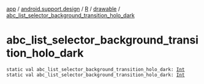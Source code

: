 [app](../../../index.md) / [android.support.design](../../index.md) / [R](../index.md) / [drawable](index.md) / [abc_list_selector_background_transition_holo_dark](./abc_list_selector_background_transition_holo_dark.md)

# abc_list_selector_background_transition_holo_dark

`static val abc_list_selector_background_transition_holo_dark: `[`Int`](https://kotlinlang.org/api/latest/jvm/stdlib/kotlin/-int/index.html)
`static val abc_list_selector_background_transition_holo_dark: `[`Int`](https://kotlinlang.org/api/latest/jvm/stdlib/kotlin/-int/index.html)